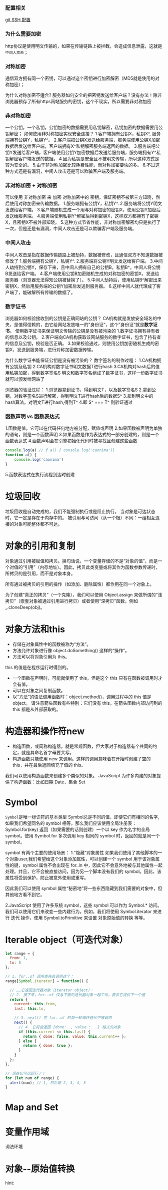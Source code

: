 ### 配置相关
[git SSH 配置](https://github.com/zhoujin4515/Blog/issues/1)

### 为什么需要加密
http协议是使用明文传输的，如果在传输链路上被拦截，会造成信息泄露，这就是`中间人攻击`；
### 对称加密
通信双方拥有同一个密钥，可以通过这个密钥进行加密解密（MD5就是使用的对称加密）；

为什么对称加密不适合?
服务器如何安全的把密钥发送给客户端？没有办法！除非浏览器预存了所有https网站服务的密钥，这个不现实，所以需要非对称加密

### 非对称加密
一个公钥，一个私钥，公钥加密的数据需要用私钥解密，私钥加密的数据需要用公钥解密；
如何使用非对称加密实现安全连接？
1.客户端拥有公钥X，私钥X^, 服务端拥有公钥Y，私钥Y^。
2.客户端把公钥X发送给服务端，服务端使用公钥X加密数据后发送给客户端，客户端拥有X^私钥解密服务端返回的数据。
3.服务端吧公钥Y发送给客户端，客户端使用公钥Y加密数据后发送给服务端，服务端拥有Y^私钥解密客户端发送的数据。
4.因为私钥是安全且不被明文传输，所以这种方式是较为安全的。
5.由于非对称加密比较耗费性能，而对称加密要快的多。
6.不过这种方式还是有漏洞，中间人攻击还是可以欺骗客户端及服务端。

### 非对称加密 + 对称加密
可以使用 非对称加密 来 加密 对称加密中的 密钥。保证密钥不被第三方知晓，然后使用对称加密来传输数据。
1.服务端拥有公钥Y，私钥Y^.
2.服务端将公钥Y明文发送给客户端。
3.客户端随机生成一个用与对称加密的密钥X，使用公钥Y加密后发送给服务端。
4.服务端使用私钥Y^解密后得到密钥X，这样双方都拥有了密钥X，且密钥X不被外部知晓。
5.这种方式节省性能，非对称加密解密均只是执行了一次，但是还是有漏洞，中间人攻击还是可以欺骗客户端及服务端。

### 中间人攻击
中间人攻击是指在数据传输链路上被劫持，数据被修改，且通信双方不知道数据被修改了
1.服务端拥有公钥Y，私钥Y^.
2.服务端将公钥Y明文发送给客户端。
3.中间人劫持到公钥Y，保存下来，且中间人拥有自己的公钥B，私钥B^，中间人将公钥B发送给客户端。
4.客户端使用公钥B加密随机生成的对称加密的密钥X，发送给服务器（浏览器无法得知公钥被替换了）。
5.中间人劫持后，使用私钥B^解密出来密钥X，然后用服务端的公钥Y加密后发送到服务器。
6.这样中间人就代理成了客户端了，能破解所有传输的数据了。

### 数字证书
浏览器如何校验接收到的公钥是正确网站的公钥？
CA机构就是发放安全域名的中央，是值得信赖的，由它给网站发放唯一的”身份证“，这个”身份证“就是**数字证书**。
使用数字证书来保证明文传输的公钥是没有被污染的
1.数字证书拥有持有者的信息以及公钥。
2.客户端向CA机构获取该网站服务的数字证书，包含了持有者的信息及公钥，校验是否正确。
3.如果校验通过，则使用公钥加密随机生成的密钥X，发送到服务端，进行对称加密数据传输。

为什么数字证书能保证公钥是没有被污染的？
数字签名的制作过程：
1.CA机构拥有公钥及私钥
2.CA机构对数字证书明文数据T进行hash
3.CA机构对hash后的值用私钥加密，得到数字签名S
明文和数字签名组成了数字证书，这样一份数字证书就可以颁发给网站了

浏览器的验证过程：
1.浏览器拿到证书，得到明文T，以及数字签名S
2.拿到公钥，对数字签名S进行解密，得到明文T进行hash后的数据S^
3.拿到明文中的hash算法，对明文T进行hash,得到T^
4.即 S^ ===  T^ 则验证通过


### 函数声明 vs 函数表达式
1.函数是值，它可以在代码任何地方被分配，赋值或声明
2.如果函数被声明为单独的语句，则是一个函数声明
3.如果函数是作为表达式的一部分创建的，则是一个函数表达式
4.函数声明会在引擎初始化代码时被寻找且创建这些函数
```javascript
console.log(a) // ƒ a() { console.log('caonima')}
function a() {
    console.log('caonima')
}
```
5.函数表达式在执行流程到达时创建

# 垃圾回收
垃圾回收是自动完成的，我们不能强制执行或是阻止执行。
当对象是可达状态时，它一定是存在于内存中的。
被引用与可访问（从一个根）不同：一组相互连接的对象可能整体都不可达。

# 对象的引用和复制
对象通过引用被赋值和拷贝。换句话说，一个变量存储的不是“对象的值”，而是一个对值的“引用”（内存地址）。因此，拷贝此类变量或将其作为函数参数传递时，所拷贝的是引用，而不是对象本身。

所有通过被拷贝的引用的操作（如添加、删除属性）都作用在同一个对象上。

为了创建“真正的拷贝”（一个克隆），我们可以使用 Object.assign 来做所谓的“浅拷贝”（嵌套对象被通过引用进行拷贝）或者使用“深拷贝”函数，例如 _.cloneDeep(obj)。

# 对象方法和this
- 存储在对象属性中的函数被称为“方法”。
- 方法允许对象进行像 object.doSomething() 这样的“操作”。
- 方法可以将对象引用为 this。

this 的值是在程序运行时得到的。
- 一个函数在声明时，可能就使用了 this，但是这个 this 只有在函数被调用时才会有值。
- 可以在对象之间复制函数。
- 以“方法”的语法调用函数时：object.method()，调用过程中的 this 值是 object。
请注意箭头函数有些特别：它们没有 this。在箭头函数内部访问到的 this 都是从外部获取的。

# 构造器和操作符new
- 构造函数，或简称构造器，就是常规函数，但大家对于构造器有个共同的约定，就是其命名首字母要大写。
- 构造函数只能使用 new 来调用。这样的调用意味着在开始时创建了空的 this，并在最后返回填充了值的 this。

我们可以使用构造函数来创建多个类似的对象。
JavaScript 为许多内建的对象提供了构造函数：比如日期 Date、集合 Set 

# Symbol
`Symbol`是唯一标识符的基本类型
Symbol总是不同的值，即便它们有相同的名字,如果我们希望同名的 symbol 相等，那么我们应该使用全局注册表：Symbol.for(key) 返回（如果需要的话则创建）一个以 key 作为名字的全局 symbol。使用 Symbol.for 多次调用 key 相同的 symbol 时，返回的就是同一个 symbol。

symbol 有两个主要的使用场景：
1.“隐藏”对象属性
如果我们使用了其他脚本的一个对象user,我们希望给这个对象添加属性，可以创建一个 symbol 用于该对象属性的键，symbol 属性不会出现在 for..in 中，因此它不会意外地被与其他属性一起处理。并且，它不会被直接访问，因为另一个脚本没有我们的 symbol。因此，该属性将受到保护，防止被意外使用或重写。

因此我们可以使用 symbol 属性“秘密地”将一些东西隐藏到我们需要的对象中，但其他地方看不到它。

2.JavaScript 使用了许多系统 symbol，这些 symbol 可以作为 Symbol.* 访问。我们可以使用它们来改变一些内建行为。例如，我们将使用 Symbol.iterator 来进行 迭代 操作，使用 Symbol.toPrimitive 来设置 对象原始值的转换 等等。

# Iterable object（可迭代对象）
```javascript
let range = {
  from: 1,
  to: 5
};

// 1. for..of 调用首先会调用这个：
range[Symbol.iterator] = function() {

  // ……它返回迭代器对象（iterator object）：
  // 2. 接下来，for..of 仅与下面的迭代器对象一起工作，要求它提供下一个值
  return {
    current: this.from,
    last: this.to,

    // 3. next() 在 for..of 的每一轮循环迭代中被调用
    next() {
      // 4. 它将会返回 {done:.., value :...} 格式的对象
      if (this.current <= this.last) {
        return { done: false, value: this.current++ };
      } else {
        return { done: true };
      }
    }
  };
};

// 现在它可以运行了！
for (let num of range) {
  alert(num); // 1, 然后是 2, 3, 4, 5
}
```

# Map and Set



# 变量作用域
词法环境


# 对象--原始值转换
hint: 
